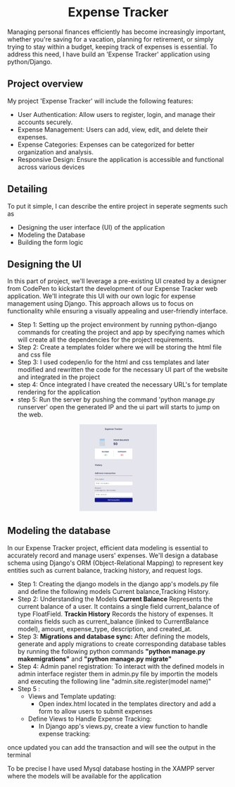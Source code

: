 <h1 align="center">Expense Tracker</h1>
Managing personal finances efficiently has become increasingly important, whether you're saving for a vacation, planning for retirement, or simply trying to stay within a budget, keeping track of expenses is essential. To address this need, I have build an 'Expense Tracker' application using python/Django.

## Project overview
My project 'Expense Tracker' will include the following features:
- User Authentication: Allow users to register, login, and manage their accounts securely.
- Expense Management: Users can add, view, edit, and delete their expenses.
- Expense Categories: Expenses can be categorized for better organization and analysis.
- Responsive Design: Ensure the application is accessible and functional across various devices

## Detailing
To put it simple, I can describe the entire project in seperate segments such as
- Designing the user interface (UI) of the application
- Modeling the Database
- Building the form logic

## Designing the UI
In this part of project, we'll leverage a pre-existing UI created by a designer from CodePen to kickstart the development of our Expense Tracker web application. We'll integrate this UI with our own logic for expense management using Django. This approach allows us to focus on functionality while ensuring a visually appealing and user-friendly interface.
- Step 1: Setting up the project environment by running python-django commands for creating the project and app by specifying names which will create all the dependencies for the project requirements.
- Step 2: Create a templates folder where we will be storing the html file and css file 
- Step 3: I used codepen/io for the html and css templates and later modified and rewritten the code for the necessary UI part of the website and integrated in the project
- step 4: Once integrated I have created the necessary URL's for template rendering for the application
- step 5: Run the server by pushing the command 'python manage.py runserver' open the generated IP  and the ui part will starts to jump on the web.
<p align="center">
  <img src="screenshots/ui part.png" width="35%"/>
</p>

## Modeling the database
In our Expense Tracker project, efficient data modeling is essential to accurately record and manage users' expenses. We'll design a database schema using Django's ORM (Object-Relational Mapping) to represent key entities such as current balance, tracking history, and request logs.

- Step 1: Creating the django models in the django app's models.py file and define the following models Current balance,Tracking History.
- Step 2: Understanding the Models
**Current Balance**
  Represents the current balance of a user. It contains a single field current_balance of type FloatField.
**Trackin History**
  Records the history of expenses. It contains fields such as current_balance (linked to CurrentBalance model), amount, expense_type, description, and created_at.
- Step 3: **Migrations and database sync:** After defining the models, generate and apply migrations to create corresponding database tables by running the following python commands **"python manage.py makemigrations"** and **"python manage.py migrate"**
- Step 4: Admin panel registration: To interact with the defined models in admin interface register them in admin.py file by importin the models and executing the following line "admin.site.register(model name)"
- Step 5 :
  - Views and Template updating:
       -  Open index.html located in the templates directory and add a form to allow users to submit expenses 
  - Define Views to Handle Expense Tracking:
       -  In Django app's views.py, create a view function to handle expense tracking:

once updated you can add the transaction and will see the output in the terminal

To be precise I have used Mysql database hosting in the XAMPP server where the models will be available for the application




